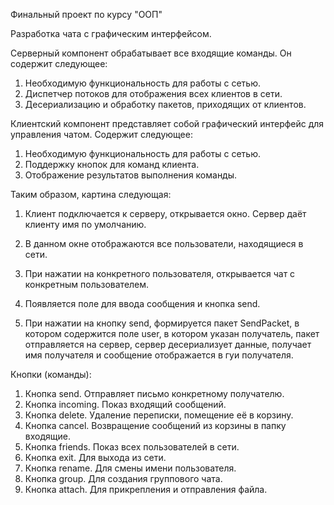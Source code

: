 Финальный проект по курсу "ООП"

Разработка чата с графическим интерфейсом.
 
Серверный компонент обрабатывает все входящие команды. 
Он содержит следующее: 
1. Необходимую функциональность для работы с сетью. 
2. Диспетчер потоков для отображения всех клиентов в сети. 
3. Десериализацию и обработку пакетов, приходящих от клиентов. 

Клиентский компонент представляет собой графический интерфейс для управления чатом. 
Содержит следующее: 
1. Необходимую функциональность для работы с сетью. 
2. Поддержку кнопок для команд клиента. 
3. Отображение результатов выполнения команды. 

Таким образом, картина следующая: 
1. Клиент подключается к серверу, открывается окно. 
Сервер даёт клиенту имя по умолчанию. 

2. В данном окне отображаются все пользователи, находящиеся в сети. 

3. При нажатии на конкретного пользователя, открывается чат с конкретным пользователем. 
4. Появляется поле для ввода сообщения и кнопка send. 
5. При нажатии на кнопку send, формируется пакет SendPacket, в котором содержится поле user, 
в котором указан получатель, пакет отправляется на сервер, сервер десериализует данные, получает имя получателя и сообщение отображается в гуи получателя. 

Кнопки (команды): 
1. Кнопка send. Отправляет письмо конкретному получателю. 
2. Кнопка incoming. Показ входящий сообщений. 
3. Кнопка delete. Удаление переписки, помещение её в корзину. 
4. Кнопка cancel. Возвращение сообщений из корзины в папку входящие. 
5. Кнопка friends. Показ всех пользователей в сети. 
6. Кнопка exit. Для выхода из сети. 
7. Кнопка rename. Для смены имени пользователя. 
8. Кнопка group. Для создания группового чата. 
9. Кнопка attach. Для прикрепления и отправления файла.
